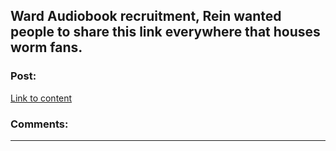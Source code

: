 ## Ward Audiobook recruitment, Rein wanted people to share this link everywhere that houses worm fans.

### Post:

[Link to content]()

### Comments:

---

